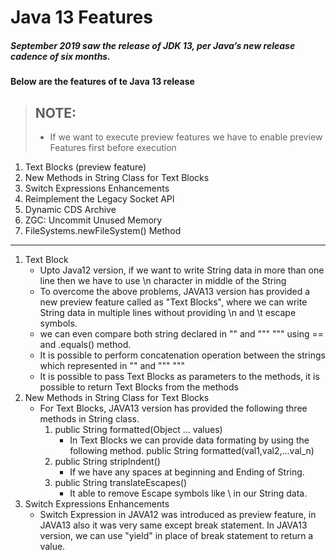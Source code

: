 # Java 13 Features

##### September 2019 saw the release of JDK 13, per Java’s new release cadence of six months.

#### Below are the features of te Java 13 release

> ## NOTE:
> * If we want to execute preview features we have to enable preview Features first
    before execution

1) Text Blocks (preview feature)
2) New Methods in String Class for Text Blocks
3) Switch Expressions Enhancements
4) Reimplement the Legacy Socket API
5) Dynamic CDS Archive
6) ZGC: Uncommit Unused Memory
7) FileSystems.newFileSystem() Method

---

1) Text Block
    * Upto Java12 version, if we want to write String data in more than one line then we have
      to use \n character in middle of the String
    * To overcome the above problems, JAVA13 version has provided a new preview feature
      called as "Text Blocks", where we can write String data in multiple lines without providing
      \n and \t escape symbols.
    * we can even compare both string declared in "" and """ """ using == and .equals() method.
    * It is possible to perform concatenation operation between the strings which
      represented in "" and """ """
    * It is possible to pass Text Blocks as parameters to the methods, it is possible to
      return Text Blocks from the methods
2) New Methods in String Class for Text Blocks
    * For Text Blocks, JAVA13 version has provided the following three methods in String class.
        1) public String formatted(Object ... values)
            * In Text Blocks we can provide data formating by using the following method.
              public String formatted(val1,val2,...val_n)
        2) public String stripIndent()
            * If we have any spaces at beginning and Ending of String.
        3) public String translateEscapes()
            * It able to remove Escape symbols like \ in our String data.
3) Switch Expressions Enhancements
    * Switch Expression in JAVA12 was introduced as preview feature, in JAVA13 also it was
      very same except break statement. In JAVA13 version, we can use "yield" in place of break
      statement to return a value.